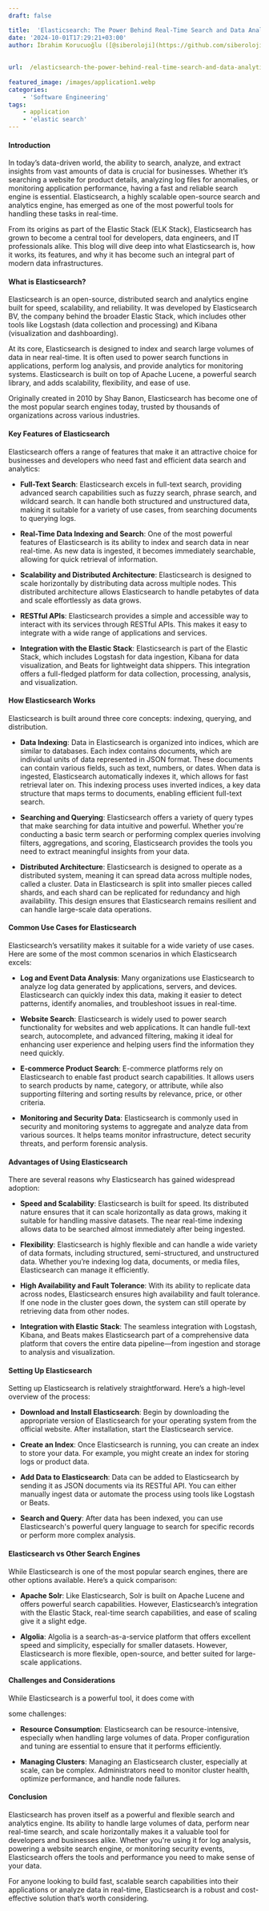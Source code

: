 ```yaml
---
draft: false

title:  'Elasticsearch: The Power Behind Real-Time Search and Data Analytics'
date: '2024-10-01T17:29:21+03:00'
author: İbrahim Korucuoğlu ([@siberoloji](https://github.com/siberoloji))
 
 
url:  /elasticsearch-the-power-behind-real-time-search-and-data-analytics/
 
featured_image: /images/application1.webp
categories:
    - 'Software Engineering'
tags:
    - application
    - 'elastic search'
---
```


#### Introduction



In today’s data-driven world, the ability to search, analyze, and extract insights from vast amounts of data is crucial for businesses. Whether it’s searching a website for product details, analyzing log files for anomalies, or monitoring application performance, having a fast and reliable search engine is essential. Elasticsearch, a highly scalable open-source search and analytics engine, has emerged as one of the most powerful tools for handling these tasks in real-time.



From its origins as part of the Elastic Stack (ELK Stack), Elasticsearch has grown to become a central tool for developers, data engineers, and IT professionals alike. This blog will dive deep into what Elasticsearch is, how it works, its features, and why it has become such an integral part of modern data infrastructures.




#### What is Elasticsearch?



Elasticsearch is an open-source, distributed search and analytics engine built for speed, scalability, and reliability. It was developed by Elasticsearch BV, the company behind the broader Elastic Stack, which includes other tools like Logstash (data collection and processing) and Kibana (visualization and dashboarding).



At its core, Elasticsearch is designed to index and search large volumes of data in near real-time. It is often used to power search functions in applications, perform log analysis, and provide analytics for monitoring systems. Elasticsearch is built on top of Apache Lucene, a powerful search library, and adds scalability, flexibility, and ease of use.



Originally created in 2010 by Shay Banon, Elasticsearch has become one of the most popular search engines today, trusted by thousands of organizations across various industries.




#### Key Features of Elasticsearch



Elasticsearch offers a range of features that make it an attractive choice for businesses and developers who need fast and efficient data search and analytics:


* **Full-Text Search**: Elasticsearch excels in full-text search, providing advanced search capabilities such as fuzzy search, phrase search, and wildcard search. It can handle both structured and unstructured data, making it suitable for a variety of use cases, from searching documents to querying logs.

* **Real-Time Data Indexing and Search**: One of the most powerful features of Elasticsearch is its ability to index and search data in near real-time. As new data is ingested, it becomes immediately searchable, allowing for quick retrieval of information.

* **Scalability and Distributed Architecture**: Elasticsearch is designed to scale horizontally by distributing data across multiple nodes. This distributed architecture allows Elasticsearch to handle petabytes of data and scale effortlessly as data grows.

* **RESTful APIs**: Elasticsearch provides a simple and accessible way to interact with its services through RESTful APIs. This makes it easy to integrate with a wide range of applications and services.

* **Integration with the Elastic Stack**: Elasticsearch is part of the Elastic Stack, which includes Logstash for data ingestion, Kibana for data visualization, and Beats for lightweight data shippers. This integration offers a full-fledged platform for data collection, processing, analysis, and visualization.
#### How Elasticsearch Works



Elasticsearch is built around three core concepts: indexing, querying, and distribution.


* **Data Indexing**: Data in Elasticsearch is organized into indices, which are similar to databases. Each index contains documents, which are individual units of data represented in JSON format. These documents can contain various fields, such as text, numbers, or dates. When data is ingested, Elasticsearch automatically indexes it, which allows for fast retrieval later on. This indexing process uses inverted indices, a key data structure that maps terms to documents, enabling efficient full-text search.

* **Searching and Querying**: Elasticsearch offers a variety of query types that make searching for data intuitive and powerful. Whether you're conducting a basic term search or performing complex queries involving filters, aggregations, and scoring, Elasticsearch provides the tools you need to extract meaningful insights from your data.

* **Distributed Architecture**: Elasticsearch is designed to operate as a distributed system, meaning it can spread data across multiple nodes, called a cluster. Data in Elasticsearch is split into smaller pieces called shards, and each shard can be replicated for redundancy and high availability. This design ensures that Elasticsearch remains resilient and can handle large-scale data operations.
#### Common Use Cases for Elasticsearch



Elasticsearch’s versatility makes it suitable for a wide variety of use cases. Here are some of the most common scenarios in which Elasticsearch excels:


* **Log and Event Data Analysis**: Many organizations use Elasticsearch to analyze log data generated by applications, servers, and devices. Elasticsearch can quickly index this data, making it easier to detect patterns, identify anomalies, and troubleshoot issues in real-time.

* **Website Search**: Elasticsearch is widely used to power search functionality for websites and web applications. It can handle full-text search, autocomplete, and advanced filtering, making it ideal for enhancing user experience and helping users find the information they need quickly.

* **E-commerce Product Search**: E-commerce platforms rely on Elasticsearch to enable fast product search capabilities. It allows users to search products by name, category, or attribute, while also supporting filtering and sorting results by relevance, price, or other criteria.

* **Monitoring and Security Data**: Elasticsearch is commonly used in security and monitoring systems to aggregate and analyze data from various sources. It helps teams monitor infrastructure, detect security threats, and perform forensic analysis.
#### Advantages of Using Elasticsearch



There are several reasons why Elasticsearch has gained widespread adoption:


* **Speed and Scalability**: Elasticsearch is built for speed. Its distributed nature ensures that it can scale horizontally as data grows, making it suitable for handling massive datasets. The near real-time indexing allows data to be searched almost immediately after being ingested.

* **Flexibility**: Elasticsearch is highly flexible and can handle a wide variety of data formats, including structured, semi-structured, and unstructured data. Whether you’re indexing log data, documents, or media files, Elasticsearch can manage it efficiently.

* **High Availability and Fault Tolerance**: With its ability to replicate data across nodes, Elasticsearch ensures high availability and fault tolerance. If one node in the cluster goes down, the system can still operate by retrieving data from other nodes.

* **Integration with Elastic Stack**: The seamless integration with Logstash, Kibana, and Beats makes Elasticsearch part of a comprehensive data platform that covers the entire data pipeline—from ingestion and storage to analysis and visualization.
#### Setting Up Elasticsearch



Setting up Elasticsearch is relatively straightforward. Here’s a high-level overview of the process:


* **Download and Install Elasticsearch**: Begin by downloading the appropriate version of Elasticsearch for your operating system from the official website. After installation, start the Elasticsearch service.

* **Create an Index**: Once Elasticsearch is running, you can create an index to store your data. For example, you might create an index for storing logs or product data.

* **Add Data to Elasticsearch**: Data can be added to Elasticsearch by sending it as JSON documents via its RESTful API. You can either manually ingest data or automate the process using tools like Logstash or Beats.

* **Search and Query**: After data has been indexed, you can use Elasticsearch's powerful query language to search for specific records or perform more complex analysis.
#### Elasticsearch vs Other Search Engines



While Elasticsearch is one of the most popular search engines, there are other options available. Here’s a quick comparison:


* **Apache Solr**: Like Elasticsearch, Solr is built on Apache Lucene and offers powerful search capabilities. However, Elasticsearch’s integration with the Elastic Stack, real-time search capabilities, and ease of scaling give it a slight edge.

* **Algolia**: Algolia is a search-as-a-service platform that offers excellent speed and simplicity, especially for smaller datasets. However, Elasticsearch is more flexible, open-source, and better suited for large-scale applications.
#### Challenges and Considerations



While Elasticsearch is a powerful tool, it does come with



some challenges:


* **Resource Consumption**: Elasticsearch can be resource-intensive, especially when handling large volumes of data. Proper configuration and tuning are essential to ensure that it performs efficiently.

* **Managing Clusters**: Managing an Elasticsearch cluster, especially at scale, can be complex. Administrators need to monitor cluster health, optimize performance, and handle node failures.
#### Conclusion



Elasticsearch has proven itself as a powerful and flexible search and analytics engine. Its ability to handle large volumes of data, perform near real-time search, and scale horizontally makes it a valuable tool for developers and businesses alike. Whether you're using it for log analysis, powering a website search engine, or monitoring security events, Elasticsearch offers the tools and performance you need to make sense of your data.



For anyone looking to build fast, scalable search capabilities into their applications or analyze data in real-time, Elasticsearch is a robust and cost-effective solution that’s worth considering.
